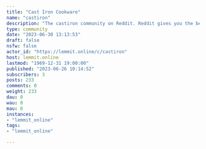 ```yaml
---
title: "Cast Iron Cookware" 
name: "castiron"
description: "The castiron community on Reddit. Reddit gives you the best of the internet in one place."
type: community
date: "2023-06-30 13:13:53"
draft: false
nsfw: false
actor_id: "https://lemmit.online/c/castiron"
host: lemmit.online
lastmod: "1969-12-31 19:00:00"
published: "2023-06-26 10:14:52"
subscribers: 3
posts: 233
comments: 0
weight: 233
dau: 0
wau: 0
mau: 0
instances:
- "lemmit_online"
tags: 
- "lemmit_online"

---
```

